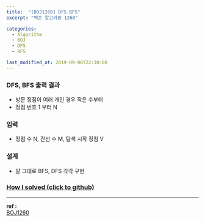 ```yaml
---
title:  "[BOJ1260] DFS BFS"
excerpt: "백준 알고리즘 1260"

categories:
  - Algorithm
  - BOJ
  - DFS
  - BFS

last_modified_at: 2019-09-08T22:30:00
---
```


### DFS, BFS 출력 결과
- 방문 정점이 여러 개인 경우 작은 수부터
- 정점 번호 1 부터 N

### 입력
- 정점 수 N, 간선 수 M, 탐색 시작 정점 V

### 설계
- 말 그대로 BFS, DFS 각각 구현

### [How I solved (click to github)](https://github.com/mindflip/Algorithm_BOJ/blob/master/boj1260.cpp)


----
**ref :**  
[BOJ1260](https://www.acmicpc.net/problem/1260)
